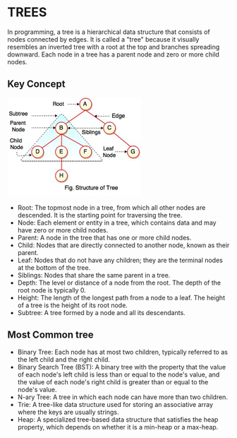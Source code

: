 # TREES

In programming, a tree is a hierarchical data structure that consists of nodes connected by edges. It is called a "tree" because it visually resembles an inverted tree with a root at the top and branches spreading downward. Each node in a tree has a parent node and zero or more child nodes.

## Key Concept

![View Design](assets/structure-of-tree.png)

- Root: The topmost node in a tree, from which all other nodes are descended. It is the starting point for traversing the tree.
- Node: Each element or entity in a tree, which contains data and may have zero or more child nodes.
- Parent: A node in the tree that has one or more child nodes.
- Child: Nodes that are directly connected to another node, known as their parent.
- Leaf: Nodes that do not have any children; they are the terminal nodes at the bottom of the tree.
- Siblings: Nodes that share the same parent in a tree.
- Depth: The level or distance of a node from the root. The depth of the root node is typically 0.
- Height: The length of the longest path from a node to a leaf. The height of a tree is the height of its root node.
- Subtree: A tree formed by a node and all its descendants.

## Most Common tree

- Binary Tree: Each node has at most two children, typically referred to as the left child and the right child.
- Binary Search Tree (BST): A binary tree with the property that the value of each node's left child is less than or equal to the node's value, and the value of each node's right child is greater than or equal to the node's value.
- N-ary Tree: A tree in which each node can have more than two children.
- Trie: A tree-like data structure used for storing an associative array where the keys are usually strings.
- Heap: A specialized tree-based data structure that satisfies the heap property, which depends on whether it is a min-heap or a max-heap.
